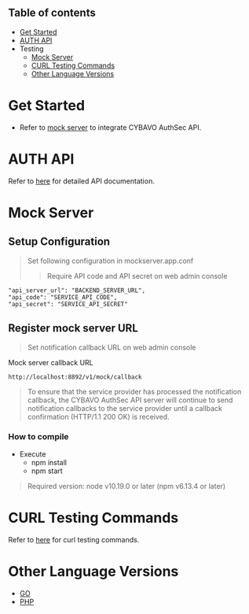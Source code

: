 <a name="table-of-contents"></a>
## Table of contents

- [Get Started](#get-started)
- [AUTH API](#auth-api)
- Testing
	- [Mock Server](#mock-server)
	- [CURL Testing Commands](#curl-testing-commands)
	- [Other Language Versions](#other-language-versions)

<a name="get-started"></a>
# Get Started

- Refer to [mock server](#mock-server) to integrate CYBAVO AuthSec API.

<a name="auth-api"></a>
# AUTH API
Refer to [here](https://github.com/CYBAVO/AUTH_MOCK_SERVER#register-new-user) for detailed API documentation.


<a name="mock-server"></a>
# Mock Server

## Setup Configuration
>	Set following configuration in mockserver.app.conf
>> Require API code and API secret on web admin console

```
"api_server_url": "BACKEND_SERVER_URL",
"api_code": "SERVICE_API_CODE",
"api_secret": "SERVICE_API_SECRET"
```

## Register mock server URL
>	Set notification callback URL on web admin console

Mock server callback URL

```
http://localhost:8892/v1/mock/callback
```

> To ensure that the service provider has processed the notification callback, the CYBAVO AuthSec API server will continue to send notification callbacks to the service provider until a callback confirmation (HTTP/1.1 200 OK) is received.

### How to compile
- Execute
	- npm install
	- npm start

> Required version: node v10.19.0 or later (npm v6.13.4 or later)

<a name="curl-testing-commands"></a>
# CURL Testing Commands

Refer to [here](https://github.com/CYBAVO/AUTH_MOCK_SERVER#curl-testing-commands) for curl testing commands.

<a name="other-language-versions"></a>
# Other Language Versions
- [GO](https://github.com/CYBAVO/AUTH_MOCK_SERVER)
- [PHP](https://github.com/CYBAVO/AUTH_MOCK_SERVER_PHP)


